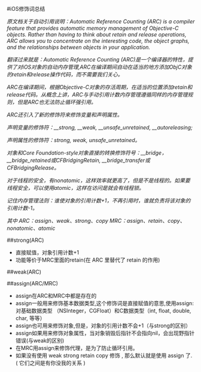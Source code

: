 
#iOS修饰词总结

<em> 原文档关于自动引用说明：Automatic Reference Counting (ARC) is a compiler feature that provides automatic memory management of Objective-C objects. Rather than having to think about retain and release operations, ARC allows you to concentrate on the interesting code, the object graphs, and the relationships between objects in your application.
        
翻译过来就是：Automatic Reference Counting (ARC)是一个编译器的特性，提供了对iOS对象的自动内存管理,ARC在编译期间自动在适当的地方添加ObjC对象的retain和release操作代码，而不需要我们关心。
        
ARC在编译期间，根据Objective-C对象的存活周期，在适当的位置添加retain和release代码。从概念上讲，ARC与手动引用计数内存管理遵循同样的内存管理规则，但是ARC也无法防止循环强引用。
        
ARC还引入了新的修饰符来修饰变量和声明属性。
        
声明变量的修饰符：__strong, __weak, __unsafe_unretained, __autoreleasing;
        
声明属性的修饰符：strong, weak, unsafe_unretained。
        
对象和Core Foundation-style对象直接的转换修饰符号：__bridge，__bridge_retained或CFBridgingRetain, __bridge_transfer或CFBridgingRelease。
        
 对于线程的安全，有nonatomic，这样效率就更高了，但是不是线程的。如果要线程安全，可以使用atomic，这样在访问是就会有线程锁。
        
记住内存管理法则：谁使对象的引用计数+1，不再引用时，谁就负责将该对象的引用计数-1。

其中
 ARC：assign、weak、strong、copy
 MRC：assign、retain、copy、nonatomic、atomic
 </em>

##strong(ARC)
 - 直接赋值，对象引用计数+1
 - 功能等价于MRC里面的retain(在 ARC 里替代了 retain 的作用)


##weak(ARC)


##assign(ARC/MRC)
  - assign在ARC和MRC中都是存在的
  - assign一般用来修饰基本数据类型,这个修饰词是直接赋值的意思,使用assign: 对基础数据类型 （NSInteger，CGFloat）和C数据类型（int, float, double, char, 等等）
  - assign也可用来修饰对象,但是，对象的引用计数不会+1（与strong的区别）
  - assign如果用来修饰对象属性，当对象销毁后指针不会指向nil，会出现野指针错误(与weak的区别)
  - 在MRC用assign来修饰代理，是为了防止循环引用。
  - 如果没有使用 weak strong retain copy 修饰 , 那么默认就是使用 assign 了. ( 它们之间是有你没我的关系 )
  

  
  
  
  
  
  
  
  
  
  
  
  
  
  
  
  
  